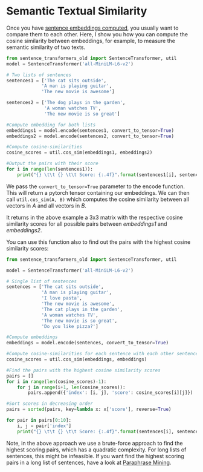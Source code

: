 # Semantic Textual Similarity

Once you have  [sentence embeddings computed](../../examples/applications/computing-embeddings/README.md), you usually want to compare them to each other. Here, I show you how you can compute the cosine similarity between embeddings, for example, to measure the semantic similarity of two texts.

```python
from sentence_transformers_old import SentenceTransformer, util
model = SentenceTransformer('all-MiniLM-L6-v2')

# Two lists of sentences
sentences1 = ['The cat sits outside',
             'A man is playing guitar',
             'The new movie is awesome']

sentences2 = ['The dog plays in the garden',
              'A woman watches TV',
              'The new movie is so great']

#Compute embedding for both lists
embeddings1 = model.encode(sentences1, convert_to_tensor=True)
embeddings2 = model.encode(sentences2, convert_to_tensor=True)

#Compute cosine-similarities
cosine_scores = util.cos_sim(embeddings1, embeddings2)

#Output the pairs with their score
for i in range(len(sentences1)):
    print("{} \t\t {} \t\t Score: {:.4f}".format(sentences1[i], sentences2[i], cosine_scores[i][i]))
```

We pass the `convert_to_tensor=True` parameter to the encode function. This will return a pytorch tensor containing our embeddings. We can then call `util.cos_sim(A, B)` which computes the cosine similarity between all vectors in *A* and all vectors in *B*. 

It returns in the above example a 3x3 matrix with the respective cosine similarity scores for all possible pairs between *embeddings1* and *embeddings2*.


You can use this function also to find out the pairs with the highest cosine similarity scores:
```python
from sentence_transformers_old import SentenceTransformer, util

model = SentenceTransformer('all-MiniLM-L6-v2')

# Single list of sentences
sentences = ['The cat sits outside',
             'A man is playing guitar',
             'I love pasta',
             'The new movie is awesome',
             'The cat plays in the garden',
             'A woman watches TV',
             'The new movie is so great',
             'Do you like pizza?']

#Compute embeddings
embeddings = model.encode(sentences, convert_to_tensor=True)

#Compute cosine-similarities for each sentence with each other sentence
cosine_scores = util.cos_sim(embeddings, embeddings)

#Find the pairs with the highest cosine similarity scores
pairs = []
for i in range(len(cosine_scores)-1):
    for j in range(i+1, len(cosine_scores)):
        pairs.append({'index': [i, j], 'score': cosine_scores[i][j]})

#Sort scores in decreasing order
pairs = sorted(pairs, key=lambda x: x['score'], reverse=True)

for pair in pairs[0:10]:
    i, j = pair['index']
    print("{} \t\t {} \t\t Score: {:.4f}".format(sentences[i], sentences[j], pair['score']))
```

Note, in the above approach we use a brute-force approach to find the highest scoring pairs, which has a quadratic complexity. For long lists of sentences, this might be infeasible. If you want find the highest scoring pairs in a long list of sentences, have a look at [Paraphrase Mining](../../examples/applications/paraphrase-mining/README.md).